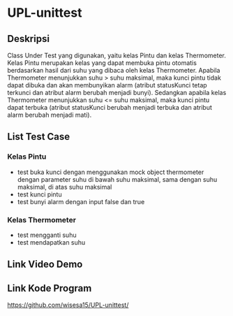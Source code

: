 # UPL-unittest
## Deskripsi
Class Under Test yang digunakan, yaitu kelas Pintu dan kelas Thermometer.
Kelas Pintu merupakan kelas yang dapat membuka pintu otomatis berdasarkan hasil dari suhu yang dibaca oleh kelas Thermometer.
Apabila Thermometer menunjukkan suhu > suhu maksimal, maka kunci pintu tidak dapat dibuka dan akan membunyikan alarm (atribut statusKunci tetap terkunci dan atribut alarm berubah menjadi bunyi). Sedangkan apabila kelas Thermometer menunjukkan suhu <= suhu maksimal, maka kunci pintu dapat terbuka (atribut statusKunci berubah menjadi terbuka dan atribut alarm berubah menjadi mati).

## List Test Case
### Kelas Pintu
- test buka kunci dengan menggunakan mock object thermometer dengan parameter suhu di bawah suhu maksimal, sama dengan suhu maksimal, di atas suhu maksimal
- test kunci pintu
- test bunyi alarm dengan input false dan true
### Kelas Thermometer
- test mengganti suhu
- test mendapatkan suhu

## Link Video Demo

## Link Kode Program
https://github.com/wisesa15/UPL-unittest/
